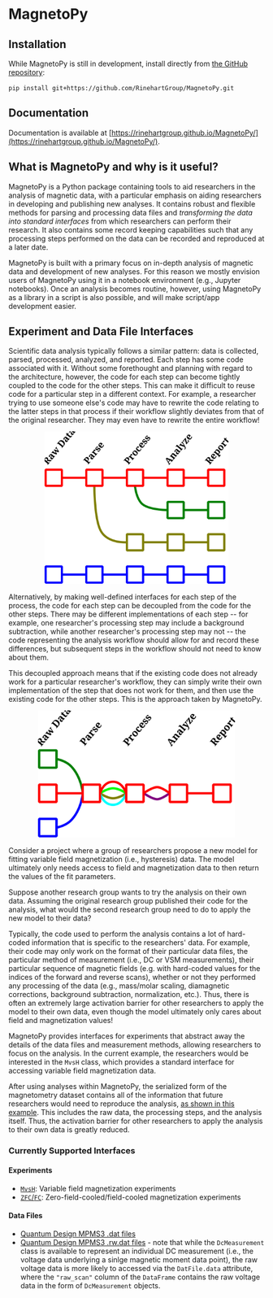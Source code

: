 # MagnetoPy

## Installation

While MagnetoPy is still in development, install directly from [the GitHub repository](https://github.com/RinehartGroup/MagnetoPy.git):

```
pip install git+https://github.com/RinehartGroup/MagnetoPy.git
```

## Documentation

Documentation is available at [https://rinehartgroup.github.io/MagnetoPy/](https://rinehartgroup.github.io/MagnetoPy/).

## What is MagnetoPy and why is it useful?

MagnetoPy is a Python package containing tools to aid researchers in the analysis of magnetic data, with a particular emphasis on aiding researchers in developing and publishing new analyses. It contains robust and flexible methods for parsing and processing data files and _transforming the data into standard interfaces_ from which researchers can perform their research. It also contains some record keeping capabilities such that any processing steps performed on the data can be recorded and reproduced at a later date.

MagnetoPy is built with a primary focus on in-depth analysis of magnetic data and development of new analyses. For this reason we mostly envision users of MagnetoPy using it in a notebook environment (e.g., Jupyter notebooks). Once an analysis becomes routine, however, using MagnetoPy as a library in a script is also possible, and will make script/app development easier.

## Experiment and Data File Interfaces

Scientific data analysis typically follows a similar pattern: data is collected, parsed, processed, analyzed, and reported. Each step has some code associated with it. Without some forethought and planning with regard to the architecture, however, the code for each step can become tightly coupled to the code for the other steps. This can make it difficult to reuse code for a particular step in a different context. For example, a researcher trying to use someone else's code may have to rewrite the code relating to the latter steps in that process if their workflow slightly deviates from that of the original researcher. They may even have to rewrite the entire workflow!

<p align="center">
    <img src="assets/without_magnetopy.svg" alt="Coupled Workflow" style="height:300px;"/>
</p>

Alternatively, by making well-defined interfaces for each step of the process, the code for each step can be decoupled from the code for the other steps. There may be different implementations of each step -- for example, one researcher's processing step may include a background subtraction, while another researcher's processing step may not -- the code representing the analysis workflow should allow for and record these differences, but subsequent steps in the workflow should not need to know about them.

This decoupled approach means that if the existing code does not already work for a particular researcher's workflow, they can simply write their own implementation of the step that does not work for them, and then use the existing code for the other steps. This is the approach taken by MagnetoPy.

<p align="center">
    <img src="assets/with_magnetopy.svg" alt="Decoupled Workflow" style="height:250px;"/>
</p>

Consider a project where a group of researchers propose a new model for fitting variable field magnetization (i.e., hysteresis) data. The model ultimately only needs access to field and magnetization data to then return the values of the fit parameters.

Suppose another research group wants to try the analysis on their own data. Assuming the original research group published their code for the analysis, what would the second research group need to do to apply the new model to their data?

Typically, the code used to perform the analysis contains a lot of hard-coded information that is specific to the researchers' data. For example, their code may only work on the format of their particular data files, the particular method of measurement (i.e., DC or VSM measurements), their particular sequence of magnetic fields (e.g. with hard-coded values for the indices of the forward and reverse scans), whether or not they performed any processing of the data (e.g., mass/molar scaling, diamagnetic corrections, background subtraction, normalization, etc.). Thus, there is often an extremely large activation barrier for other researchers to apply the model to their own data, even though the model ultimately only cares about field and magnetization values!

MagnetoPy provides interfaces for experiments that abstract away the details of the data files and measurement methods, allowing researchers to focus on the analysis. In the current example, the researchers would be interested in the `MvsH` class, which provides a standard interface for accessing variable field magnetization data.

After using analyses within MagnetoPy, the serialized form of the magnetometry dataset contains all of the information that future researchers would need to reproduce the analysis, [as shown in this example](examples/magnetometry/#analyses-and-serialization). This includes the raw data, the processing steps, and the analysis itself. Thus, the activation barrier for other researchers to apply the analysis to their own data is greatly reduced.

### Currently Supported Interfaces

#### Experiments

- [`MvsH`](api/mvsh.md): Variable field magnetization experiments
- [`ZFC`/`FC`](api/zfcfc.md): Zero-field-cooled/field-cooled magnetization experiments

#### Data Files

- [Quantum Design MPMS3 .dat files](api/dat_file.md#magnetopy.data_files.DatFile)
- [Quantum Design MPMS3 .rw.dat files](api/dat_file.md#magnetopy.data_files.DcMeasurement) - note that while the `DcMeasurement` class is available to represent an individual DC measurement (i.e., the voltage data underlying a sinlge magnetic moment data point), the raw voltage data is more likely to accessed via the `DatFile.data` attribute, where the `"raw_scan"` column of the `DataFrame` contains the raw voltage data in the form of `DcMeasurement` objects.
